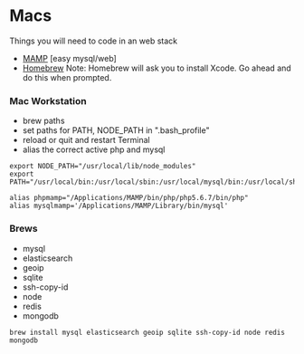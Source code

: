 Macs
======

Things you will need to code in an web stack

* [MAMP](http://www.mamp.info/en/) [easy mysql/web]
* [Homebrew](http://brew.sh/) Note: Homebrew will ask you to install Xcode. Go ahead and do this when prompted.


### Mac Workstation

- brew paths
- set paths for PATH, NODE_PATH  in ".bash_profile"
- reload or quit and restart Terminal
- alias the correct active php and mysql

```
export NODE_PATH="/usr/local/lib/node_modules"
export PATH="/usr/local/bin:/usr/local/sbin:/usr/local/mysql/bin:/usr/local/share/npm/bin:$PATH"

alias phpmamp="/Applications/MAMP/bin/php/php5.6.7/bin/php"
alias mysqlmamp='/Applications/MAMP/Library/bin/mysql'
```

###  Brews
* mysql
* elasticsearch
* geoip
* sqlite
* ssh-copy-id
* node
* redis
* mongodb


```
brew install mysql elasticsearch geoip sqlite ssh-copy-id node redis mongodb
```